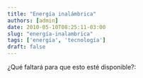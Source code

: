 ```yaml
---
title: "Energía inalámbrica"
authors: [admin]
date: 2010-05-10T08:25:11-03:00
slug: "energía-inalambrica"
tags: ['energía', 'tecnología']
draft: false
---
```

¿Qué faltará para que esto esté disponible?:
